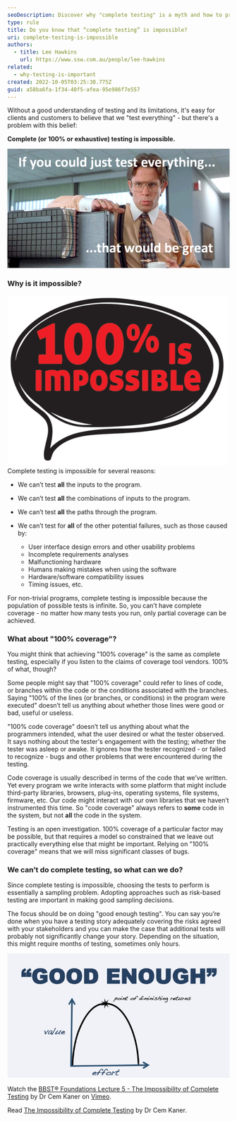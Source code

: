 ```yaml
---
seoDescription: Discover why "complete testing" is a myth and how to prioritize effective testing instead.
type: rule
title: Do you know that “complete testing” is impossible?
uri: complete-testing-is-impossible
authors:
  - title: Lee Hawkins
    url: https://www.ssw.com.au/people/lee-hawkins
related:
  - why-testing-is-important
created: 2022-10-05T03:25:30.775Z
guid: a58ba6fa-1f34-40f5-afea-95e986f7e557
---
```


Without a good understanding of testing and its limitations, it's easy for clients and customers to believe that we "test everything" - but there's a problem with this belief:

**Complete (or 100% or exhaustive) testing is impossible.**

<!--endintro-->

![Figure: Bill Lumbergh might well ask someone to "test everything" (from the movie Office Space)](test-everything.jpg)

### Why is it impossible?

![Figure: Don't take on impossible missions!](100-is-impossible.jpg)
Complete testing is impossible for several reasons:

- We can’t test **all** the inputs to the program.
- We can’t test **all** the combinations of inputs to the program.
- We can’t test **all** the paths through the program.
- We can’t test for **all** of the other potential failures, such as those caused by:

  - User interface design
    errors and other usability problems
  - Incomplete requirements analyses
  - Malfunctioning hardware
  - Humans making mistakes when using the software
  - Hardware/software compatibility issues
  - Timing issues, etc.

For non-trivial programs, complete testing is impossible because the population of possible tests is infinite. So, you can’t have complete coverage - no matter how many tests you run, only partial coverage can be achieved.

### What about "100% coverage"?

You might think that achieving "100% coverage" is the same as complete testing, especially if you listen to the claims of coverage tool vendors. 100% of what, though?

Some people might say that "100% coverage" could refer to lines of code, or branches within the code or the conditions associated with the branches. Saying "100% of the lines (or branches, or conditions) in the program were executed" doesn’t tell us anything about whether those lines were good or bad, useful or useless.

"100% code coverage" doesn’t tell us anything about what the programmers intended, what the user desired or what the tester observed. It says nothing about the tester's engagement with the testing; whether the tester was asleep or awake. It ignores how the tester recognized - or failed to recognize - bugs and other problems that were encountered during the testing.

Code coverage is usually described in terms of the code that we’ve written. Yet every program we write interacts with some platform that might include third-party libraries, browsers, plug-ins, operating systems, file systems, firmware, etc. Our code might interact with our own libraries that we haven’t instrumented this time. So "code coverage" always refers to **some** code in the system, but not **all** the code in the system.

Testing is an open investigation. 100% coverage of a particular factor may be possible, but that requires a model so constrained that we leave out practically everything else that might be important. Relying on "100% coverage" means that we will miss significant classes of bugs.

### We can’t do complete testing, so what can we do?

Since complete testing is impossible, choosing the tests to perform is essentially a sampling problem. Adopting approaches such as risk-based testing are important in making good sampling decisions.

The focus should be on doing "good enough testing". You can say you’re done when you have a testing story adequately covering the risks agreed with your stakeholders and you can make the case that additional tests will probably not significantly change your story. Depending on the situation, this might require months of testing, sometimes only hours.

![Figure: Aim for "good enough" testing over complete testing](good-enough.jpg)

Watch the <a href="https://vimeo.com/451827063">BBST&reg; Foundations Lecture 5 - The Impossibility of Complete Testing</a> by Dr Cem Kaner on <a href="https://vimeo.com">Vimeo</a>.

Read [The Impossibility of Complete Testing](https://bbst.courses/wp-content/uploads/2022/08/Kaner_impossibility.pdf) by Dr Cem Kaner.
